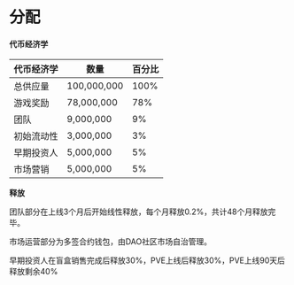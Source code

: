 # 分配

#### 代币经济学

| 代币经济学 | 数量 | 百分比 |
| --- | --- | --- |
| 总供应量 | 100,000,000 | 100% |
| 游戏奖励 | 78,000,000 | 78% |
| 团队 | 9,000,000 | 9% |
| 初始流动性 | 3,000,000 | 3% |
| 早期投资人 | 5,000,000 | 5% |
| 市场营销 | 5,000,000 | 5% |



**释放**

团队部分在上线3个月后开始线性释放，每个月释放0.2%，共计48个月释放完毕。

市场运营部分为多签合约钱包，由DAO社区市场自治管理。

早期投资人在盲盒销售完成后释放30%，PVE上线后释放30%，PVE上线90天后释放剩余40%







